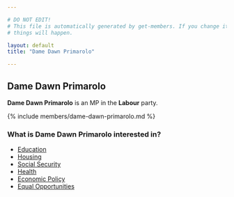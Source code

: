 ```yaml
---

# DO NOT EDIT!
# This file is automatically generated by get-members. If you change it, bad
# things will happen.

layout: default
title: "Dame Dawn Primarolo"

---
```


## Dame Dawn Primarolo

**Dame Dawn Primarolo** is an MP in the **Labour** party.

{% include members/dame-dawn-primarolo.md %}

### What is Dame Dawn Primarolo interested in?


* [Education](/interests/education.html)
* [Housing](/interests/housing.html)
* [Social Security](/interests/social-security.html)
* [Health](/interests/health.html)
* [Economic Policy](/interests/economic-policy.html)
* [Equal Opportunities](/interests/equal-opportunities.html)
